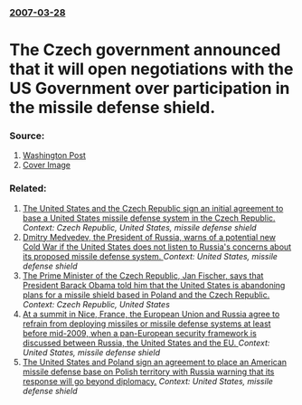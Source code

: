 ### [2007-03-28](/news/2007/03/28/index.md)

#  The Czech government announced that it will open negotiations with the US Government over participation in the missile defense shield. 




### Source:

1. [Washington Post](http://www.washingtonpost.com/wp-dyn/content/article/2007/03/28/AR2007032802031.html)
1. [Cover Image](http://media3.washingtonpost.com/wp-srv/images/twp-50x50.jpg)

### Related:

1. [ The United States and the Czech Republic sign an initial agreement to base a United States missile defense system in the Czech Republic. ](/news/2008/07/8/the-united-states-and-the-czech-republic-sign-an-initial-agreement-to-base-a-united-states-missile-defense-system-in-the-czech-republic.md) _Context: Czech Republic, United States, missile defense shield_
2. [Dmitry Medvedev, the President of Russia, warns of a potential new Cold War if the United States does not listen to Russia's concerns about its proposed missile defense system. ](/news/2011/05/18/dmitry-medvedev-the-president-of-russia-warns-of-a-potential-new-cold-war-if-the-united-states-does-not-listen-to-russia-s-concerns-about.md) _Context: United States, missile defense shield_
3. [ The Prime Minister of the Czech Republic, Jan Fischer, says that President Barack Obama told him that the United States is abandoning plans for a missile shield based in Poland and the Czech Republic. ](/news/2009/09/17/the-prime-minister-of-the-czech-republic-jan-fischer-says-that-president-barack-obama-told-him-that-the-united-states-is-abandoning-plans.md) _Context: Czech Republic, United States_
4. [ At a summit in Nice, France, the European Union and Russia agree to refrain from deploying missiles or missile defense systems at least before mid-2009, when a pan-European security framework is discussed between Russia, the United States and the EU. ](/news/2008/11/14/at-a-summit-in-nice-france-the-european-union-and-russia-agree-to-refrain-from-deploying-missiles-or-missile-defense-systems-at-least-bef.md) _Context: United States, missile defense shield_
5. [ The United States and Poland sign an agreement to place an American missile defense base on Polish territory with Russia warning that its response will go beyond diplomacy.](/news/2008/08/20/the-united-states-and-poland-sign-an-agreement-to-place-an-american-missile-defense-base-on-polish-territory-with-russia-warning-that-its-r.md) _Context: United States, missile defense shield_
